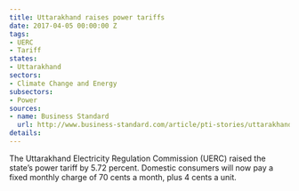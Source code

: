 ```yaml
---
title: Uttarakhand raises power tariffs
date: 2017-04-05 00:00:00 Z
tags:
- UERC
- Tariff
states:
- Uttarakhand
sectors:
- Climate Change and Energy
subsectors:
- Power
sources:
- name: Business Standard
  url: http://www.business-standard.com/article/pti-stories/uttarakhand-power-tariff-hiked-over-5-per-cent-117033000491_1.html
details: 
---
```


The Uttarakhand Electricity Regulation Commission (UERC) raised the state’s power tariff by 5.72 percent. Domestic consumers will now pay a fixed monthly charge of 70 cents a month, plus 4 cents a unit.
